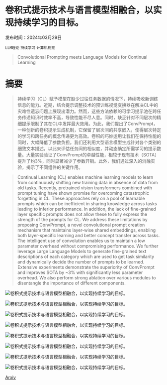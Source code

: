 # 卷积式提示技术与语言模型相融合，以实现持续学习的目标。

发布时间：2024年03月29日

`LLM理论` `持续学习` `计算机视觉`

> Convolutional Prompting meets Language Models for Continual Learning

# 摘要

> 持续学习（CL）赋予模型在缺少过往任务数据的情况下，持续吸收新训练信息的能力。近期，结合提示调整技术的预训练视觉变换器在解决CL中的灾难性遗忘问题上展现出潜力。然而，这些方法依赖的可学习提示池在跨任务传递知识时效率不高，导致性能不尽人意。同时，缺乏针对不同层次的精细提示限制了其在CL中发挥最大效用。为此，我们提出了ConvPrompt，一种创新的卷积提示生成机制，它保留了层次间的共享嵌入，使得层次特定的学习和跨任务的概念传递更为高效。卷积的巧妙运用让我们在保持性能的同时，大幅降低了参数负担。我们还利用大型语言模型生成针对各个类别的细致文本描述，以此来评估任务间的相似度，并动态确定所需学习的提示数量。大量实验验证了ConvPrompt的卓越性能，相较于现有技术（SOTA）提升了约3%，同时显著减少了参数开销。此外，我们通过深入的消融实验，揭示了不同组件的关键作用。

> Continual Learning (CL) enables machine learning models to learn from continuously shifting new training data in absence of data from old tasks. Recently, pretrained vision transformers combined with prompt tuning have shown promise for overcoming catastrophic forgetting in CL. These approaches rely on a pool of learnable prompts which can be inefficient in sharing knowledge across tasks leading to inferior performance. In addition, the lack of fine-grained layer specific prompts does not allow these to fully express the strength of the prompts for CL. We address these limitations by proposing ConvPrompt, a novel convolutional prompt creation mechanism that maintains layer-wise shared embeddings, enabling both layer-specific learning and better concept transfer across tasks. The intelligent use of convolution enables us to maintain a low parameter overhead without compromising performance. We further leverage Large Language Models to generate fine-grained text descriptions of each category which are used to get task similarity and dynamically decide the number of prompts to be learned. Extensive experiments demonstrate the superiority of ConvPrompt and improves SOTA by ~3% with significantly less parameter overhead. We also perform strong ablation over various modules to disentangle the importance of different components.

![卷积式提示技术与语言模型相融合，以实现持续学习的目标。](../../../paper_images/2403.20317/convprompt_fig2_CVPR24.png)

![卷积式提示技术与语言模型相融合，以实现持续学习的目标。](../../../paper_images/2403.20317/IMR_PromptLen_New.png)

![卷积式提示技术与语言模型相融合，以实现持续学习的目标。](../../../paper_images/2403.20317/IMR_PromptDepth_new.png)

![卷积式提示技术与语言模型相融合，以实现持续学习的目标。](../../../paper_images/2403.20317/IMR_PromptComponents_New.png)

![卷积式提示技术与语言模型相融合，以实现持续学习的目标。](../../../paper_images/2403.20317/IMR_KernelSize_New.png)

![卷积式提示技术与语言模型相融合，以实现持续学习的目标。](../../../paper_images/2403.20317/IMR_lambda.png)

![卷积式提示技术与语言模型相融合，以实现持续学习的目标。](../../../paper_images/2403.20317/Merged_AttrSimilar.png)

![卷积式提示技术与语言模型相融合，以实现持续学习的目标。](../../../paper_images/2403.20317/Merged_AttrDissimilar.png)

[Arxiv](https://arxiv.org/abs/2403.20317)